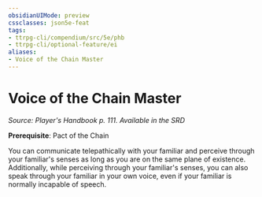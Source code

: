 ```yaml
---
obsidianUIMode: preview
cssclasses: json5e-feat
tags:
- ttrpg-cli/compendium/src/5e/phb
- ttrpg-cli/optional-feature/ei
aliases:
- Voice of the Chain Master
---
```

# Voice of the Chain Master
*Source: Player's Handbook p. 111. Available in the <span title='Systems Reference Document (5.1)'>SRD</span>*  

**Prerequisite**: Pact of the Chain

You can communicate telepathically with your familiar and perceive through your familiar's senses as long as you are on the same plane of existence. Additionally, while perceiving through your familiar's senses, you can also speak through your familiar in your own voice, even if your familiar is normally incapable of speech.
